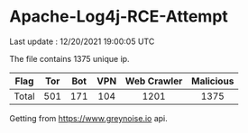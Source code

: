 
# Apache-Log4j-RCE-Attempt

Last update : 12/20/2021 19:00:05 UTC

The file contains 1375 unique ip.

| Flag | Tor | Bot | VPN | Web Crawler | Malicious |
| :-:  | :-: | :-: | :-: | :-:         | :-:       |
| Total| 501  | 171  | 104  | 1201          | 1375        |

Getting from https://www.greynoise.io api.